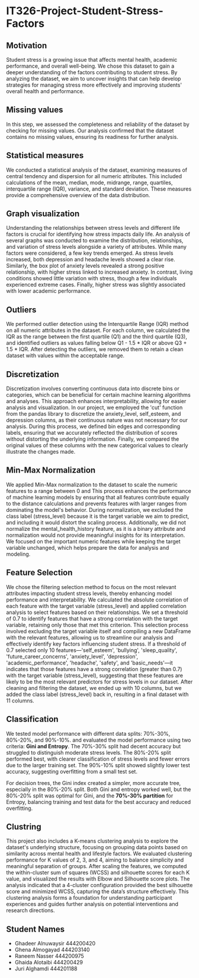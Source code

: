 # IT326-Project-Student-Stress-Factors

## Motivation
Student stress is a growing issue that affects mental health, academic performance, and overall well-being. We chose this dataset to gain a deeper understanding of the factors contributing to student stress. By analyzing the dataset, we aim to uncover insights that can help develop strategies for managing stress more effectively and improving students' overall health and performance.

## Missing values
In this step, we assessed the completeness and reliability of the dataset by checking for missing values. Our analysis confirmed that the dataset contains no missing values, ensuring its readiness for further analysis.

## Statistical measures
We conducted a statistical analysis of the dataset, examining measures of central tendency and dispersion for all numeric attributes. This included calculations of the mean, median, mode, midrange, range, quartiles, interquartile range (IQR), variance, and standard deviation. These measures provide a comprehensive overview of the data distribution.

## Graph visualization
Understanding the relationships between stress levels and different life factors is crucial for identifying how stress impacts daily life. An analysis of several graphs was conducted to examine the distribution, relationships, and variation of stress levels alongside a variety of attributes. While many factors were considered, a few key trends emerged. As stress levels increased, both depression and headache levels showed a clear rise. Similarly, the box plot of anxiety levels revealed a strong positive relationship, with higher stress linked to increased anxiety. In contrast, living conditions showed little variation with stress, though a few individuals experienced extreme cases. Finally, higher stress was slightly associated with lower academic performance.

## Outliers
We performed outlier detection using the Interquartile Range (IQR) method on all numeric attributes in the dataset. For each column, we calculated the IQR as the range between the first quartile (Q1) and the third quartile (Q3), and identified outliers as values falling below Q1 - 1.5 * IQR or above Q3 + 1.5 * IQR. After detecting the outliers, we removed them to retain a clean dataset with values within the acceptable range.

## Discretization
Discretization involves converting continuous data into discrete bins or categories, which can be beneficial for certain machine learning algorithms and analyses. This approach enhances interpretability, allowing for easier analysis and visualization. In our project, we employed the 'cut' function from the pandas library to discretize the anxiety_level, self_esteem, and depression columns, as their continuous nature was not necessary for our analysis. During this process, we defined bin edges and corresponding labels, ensuring that we accurately reflected the distribution of scores without distorting the underlying information. Finally, we compared the original values of these columns with the new categorical values to clearly illustrate the changes made.

## Min-Max Normalization
We applied Min-Max normalization to the dataset to scale the numeric features to a range between 0 and This process enhances the performance of machine learning models by ensuring that all features contribute equally to the distance calculations and prevents features with larger ranges from dominating the model's behavior. During normalization, we excluded the class label (stress_level) because it is the target variable we aim to predict, and including it would distort the scaling process. Additionally, we did not normalize the mental_health_history feature, as it is a binary attribute and normalization would not provide meaningful insights for its interpretation. We focused on the important numeric features while keeping the target variable unchanged, which helps prepare the data for analysis and modeling.

## Feature Selection
We chose the filtering selection method to focus on the most relevant attributes impacting student stress levels, thereby enhancing model performance and interpretability. We calculated the absolute correlation of each feature with the target variable (stress_level) and applied correlation analysis to select features based on their relationships. We set a threshold of 0.7 to identify features that have a strong correlation with the target variable, retaining only those that met this criterion. This selection process involved excluding the target variable itself and compiling a new DataFrame with the relevant features, allowing us to streamline our analysis and effectively identify key factors influencing student stress. If a threshold of 0.7 selected only 10 features—'self_esteem', 'bullying', 'sleep_quality', 'future_career_concerns', 'anxiety_level', 'depression', 'academic_performance', 'headache', 'safety', and 'basic_needs'—it indicates that those features have a strong correlation (greater than 0.7) with the target variable (stress_level), suggesting that these features are likely to be the most relevant predictors for stress levels in our dataset. After cleaning and filtering the dataset, we ended up with 10 columns, but we added the class label (stress_level) back in, resulting in a final dataset with 11 columns.

## Classification
We tested model performance with different data splits: 70%-30%, 80%-20%, and 90%-10%.  and evaluated the model performance using two criteria: **Gini and Entropy**. The 70%-30% split had decent accuracy but struggled to distinguish moderate stress levels. The 80%-20% split performed best, with clearer classification of stress levels and fewer errors due to the larger training set. The 90%-10% split showed slightly lower test accuracy, suggesting overfitting from a small test set.

For decision trees, the Gini index created a simpler, more accurate tree, especially in the 80%-20% split. Both Gini and entropy worked well, but the 80%-20% split was optimal for Gini, and the **70%-30% partition** for Entropy, balancing training and test data for the best accuracy and reduced overfitting.

## Clustring
This project also includes a K-means clustering analysis to explore the dataset's underlying structure, focusing on grouping data points based on similarity across mental health and lifestyle factors. We evaluated clustering performance for K values of 2, 3, and 4, aiming to balance simplicity and meaningful separation of groups. After scaling the features, we computed the within-cluster sum of squares (WCSS) and silhouette scores for each K value, and visualized the results with Elbow and Silhouette score plots. The analysis indicated that a 4-cluster configuration provided the best silhouette score and minimized WCSS, capturing the data’s structure effectively. This clustering analysis forms a foundation for understanding participant experiences and guides further analysis on potential interventions and research directions.

## Student Names
- Ghadeer Alnuwaysir 444200420
- Ghena Almogayad 444203140
- Raneem Nasser 444200975
- Ghaida Alotaibi 444200429
- Juri Alghamdi 444201188

